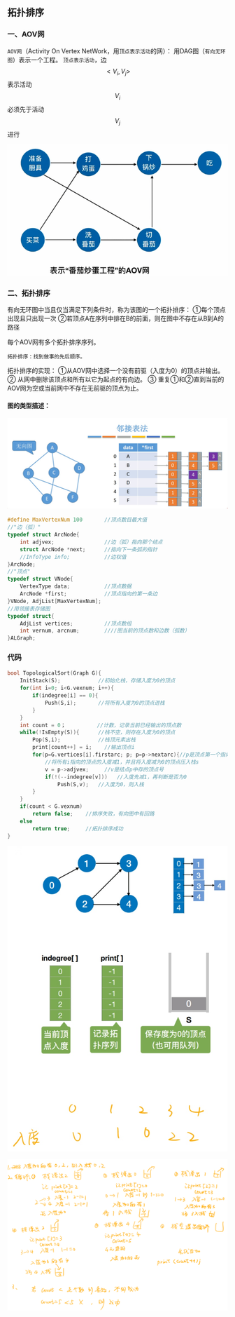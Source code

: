 ## 拓扑排序

### 一、AOV网

`AOV网`（Activity On Vertex NetWork，用`顶点表示活动`的网）：
用DAG图（`有向无环图`）表示一个工程。
`顶点表示活动`，边$$<V_i,V_j>$$表示活动$$V_i$$必须先于活动$$V_j$$进行

![uTools_1638194953695](images/uTools_1638194953695.png)

### 二、拓扑排序

有向无环图中当且仅当满足下列条件时，称为该图的一个拓扑排序：
①每个顶点出现且只出现一次
②若顶点A在序列中排在B的前面，则在图中不存在从B到A的路径

每个AOV网有多个拓扑排序序列。

`拓扑排序：找到做事的先后顺序。`

拓扑排序的实现：
①从AOV网中选择一个没有前驱（入度为0）的顶点并输出。
② 从网中删除该顶点和所有以它为起点的有向边。
③ 重复①和②直到当前的AOV网为空或当前网中不存在无前驱的顶点为止。

#### 图的类型描述：

![1637934445539](images/1637934445539.jpg)

```c
#define MaxVertexNum 100       //顶点数目最大值
//"边（弧）"
typedef struct ArcNode{
    int adjvex;                //边（弧）指向那个结点
    struct ArcNode *next;      //指向下一条弧的指针
    //InfoType info;           //边权值
}ArcNode;
//"顶点"
typedef struct VNode{
    VertexType data;           //顶点数据
    ArcNode *first;            //顶点指向的第一条边
}VNode, AdjList[MaxVertexNum];
//用领接表存储图
typedef struct{
    AdjList vertices;          //顶点数组
    int vernum, arcnum;        ////图当前的顶点数和边数（弧数）
}ALGraph;
```

### 代码

```c
bool TopologicalSort(Graph G){
    InitStack(S);            //初始化栈，存储入度为0的顶点
    for(int i=0; i<G.vexnum; i++){
        if(indegree[i] == 0){
            Push(S,i);       //将所有入度为0的顶点进栈
        }
    }
    int count = 0；          //计数，记录当前已经输出的顶点数
	while(!IsEmpty(S)){      //栈不空，则存在入度为0的顶点
        Pop(S,i);            //栈顶元素出栈
        print[count++] = i;    //输出顶点i
        for(p=G.vertices[i].firstarc; p; p=p->nextarc){//p是顶点第一个指向的结点，p存在则循环
            //将所有i指向的顶点的入度减1，并且将入度减为0的顶点压入栈s
            v = p->adjvex;     //v是结点p中存的顶点号
            if(!(--indegree[v]))   //入度先减1，再判断是否为0
                Push(S,v);   //入度为0，则入栈
        }
    }
    if(count < G.vexnum)
        return false;    //排序失败，有向图中有回路
    else
        return true;     //拓扑排序成功
}
```

![1638194223550](images/1638194223550.jpg)

![1638194223556](images/1638194223556.png)
